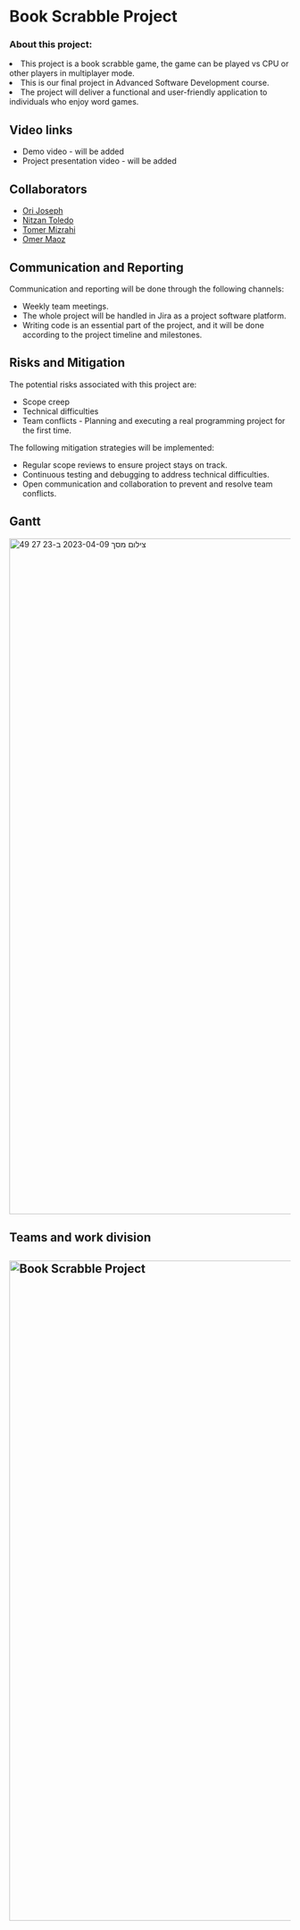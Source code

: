 <h1>Book Scrabble Project</h1>
<h3>About this project:</h3> 
<li> This project is a book scrabble game, the game can be played vs CPU or other players in multiplayer mode.</li>
<li> This is our final project in Advanced Software Development course.</li>
<li> The project will deliver a functional and user-friendly application to individuals who enjoy word games.</li>

## Video links
* Demo video - will be added
* Project presentation video - will be added

## Collaborators
* [Ori Joseph](https://github.com/Davidovichdan)
* [Nitzan Toledo](https://github.com/Eviatar109)
* [Tomer Mizrahi](https://github.com/matand380)
* [Omer Maoz](https://github.com/Tavraham)

## Communication and Reporting
Communication and reporting will be done through the following channels:
* Weekly team meetings.
* The whole project will be handled in Jira as a project software platform.
* Writing code is an essential part of the project, and it will be done according to the project timeline and milestones.

## Risks and Mitigation
The potential risks associated with this project are:
* Scope creep
* Technical difficulties
* Team conflicts - Planning and executing a real programming project for the first time.

The following mitigation strategies will be implemented:
* Regular scope reviews to ensure project stays on track.
* Continuous testing and debugging to address technical difficulties.
* Open communication and collaboration to prevent and resolve team conflicts.

## Gantt

<img width="1209" alt="צילום מסך 2023-04-09 ב-23 27 49" src="https://user-images.githubusercontent.com/73496652/230795013-478c38ad-7f3a-4a9f-a9c1-1b6f1614f604.png">

## Teams and work division
## <img width="1181" alt="Book Scrabble Project" src="https://github.com/matand380/Book_Scrabble_Project/assets/73496652/11591d3a-af3a-4918-be06-7bd709181704">







  

